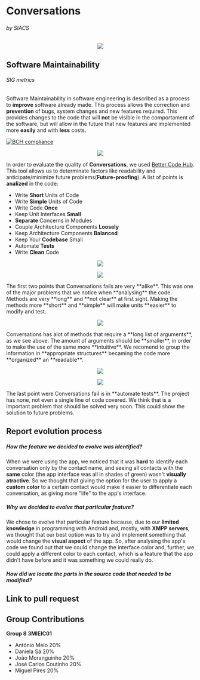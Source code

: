 # Conversations 
###### by SIACS

<p align="center">
  <img src="http://i.imgur.com/Bbe2WZk.png">
</p>

## Software Maintainability
###### SIG metrics

Software Maintainability in software engineering is described as a process to **improve** software already made.
This process allows the correction and **prevention** of bugs, system changes and new features required.
This provides changes to the code that will **not** be visible in the comportament of the software, but will allow in the future that new features are implemented more **easily** and with **less** costs.

[![BCH compliance](https://bettercodehub.com/edge/badge/Antonio-Melo/Conversations)](https://bettercodehub.com)
<p align="center">
  <img src="http://i.imgur.com/BqSfCtB.png">
</p>

In order to evaluate the quality of **Conversations**, we used [Better Code Hub](https://bettercodehub.com). This tool allows us to determinate factors like readability and anticipate/minimize future problems(**Future-proofing**).
A list of points is **analized** in the code:
- Write **Short** Units of Code
- Write **Simple** Units of Code
- Write Code **Once**
- Keep Unit Interfaces **Small**
- **Separate** Concerns in Modules
- Couple Architecture Components **Loosely**
- Keep Architecture Components **Balanced**
- Keep Your **Codebase** Small
- Automate **Tests**
- Write **Clean** Code



<p align="center">
  <img src="http://i.imgur.com/uN1ReD5.png">
</p>
<p align="center">
  <img src="http://i.imgur.com/icQQuUN.png">
</p>
The first two points that Conversations fails are very **alike**.
This was one of the major problems that we notice when **analysing** the code.
Methods are very **long** and **not clear** at first sight.
Making the methods more **short** and **simple** will make units **easier** to modify and test.


<p align="center">
  <img src="http://i.imgur.com/x0crsHT.png">
</p>
Conversations has alot of methods that require a **long list of arguments**, as we see above.
The amount of arguments should be **smaller**, in order to make the use of the same more **intuitive**.
We recomend to group the information in **appropriate structures** becaming the code more **organized** an **readable**.


<p align="center">
  <img src="http://i.imgur.com/AIadPDs.png">
</p>
<p align="center">
  <img src="http://i.imgur.com/yYD7Tpn.png">
</p>
The last point were Conversations fail is in **automate tests**. The project has none, not even a single line of code covered.
We think that is a important problem that should be solved very soon.
This could show the solution to future problems.


## Report evolution process
##### How the feature we decided to evolve was identified?
 
 When we were using the app, we noticed that it was **hard** to identify each conversation only by the contact name, and seeing all contacts with the **same** color (the app interface was all in shades of green) wasn't **visually atractive**. So we thought that giving the option for the user to apply a **custom color** to a certain contact would make it easier to differentiate each conversation, as giving more "life" to the app's interface.
 
##### Why we decided to evolve that particular feature?
 
 We chose to evolve that particular feature because, due to our **limited knowledge** in programming with Android and, mostly, with **XMPP servers**, we thought that our best option was to try and implement something that would change the **visual aspect** of the app. So, after analysing the app's code we found out that we could change the interface color and, further, we could apply a different color to each contact, which is a feature that the app didn't have before and it was something we could really do.
 
##### How did we locate the parts in the source code that needed to be modified?
 
## Link to pull request

## Group Contributions
**Group 8 3MIEIC01**
- António Melo 20%
- Daniela Sá 20%
- João Moranguinho 20%
- José Carlos Coutinho 20%
- Miguel Pires 20%

